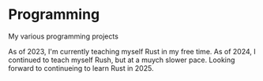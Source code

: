 # Programming
My various programming projects

As of 2023, I'm currently teaching myself Rust in my free time.
As of 2024, I continued to teach myself Rush, but at a muych slower pace.
Looking forward to continueing to learn Rust in 2025.

